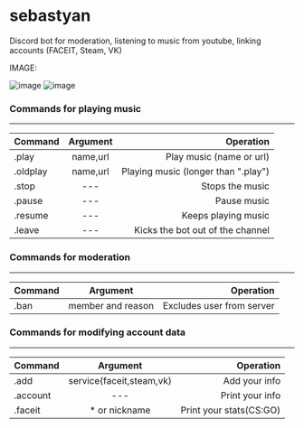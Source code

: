 # sebastyan
Discord bot for moderation, listening to music from youtube, linking accounts (FACEIT, Steam, VK)


IMAGE:


![image](https://user-images.githubusercontent.com/70542011/128198969-7df22347-2fec-47c6-bcc7-95d6bde7628f.png)
![image](https://user-images.githubusercontent.com/70542011/128199128-179a9c80-6a70-4d85-ac34-78ceb9e5c621.png)

### Commands for playing music
__________________________________
| Command | Argument | Operation |
|----------------|:---------:|----------------:|
| .play | name,url | Play music (name or url) |
| .oldplay | name,url | Playing music (longer than ".play") |
| .stop | --- | Stops the music |
| .pause | --- | Pause music |
| .resume | --- | Keeps playing music |
| .leave | --- | Kicks the bot out of the channel |

### Commands for moderation
__________________________________
| Command | Argument | Operation |
|----------------|:---------:|----------------:|
| .ban | member and reason | Excludes user from server |

### Commands for modifying account data
__________________________________
| Command | Argument | Operation |
|----------------|:---------:|----------------:|
| .add | service(faceit,steam,vk) | Add your info |
| .account | --- | Print your info |
| .faceit | * or nickname | Print your stats(CS:GO) |


